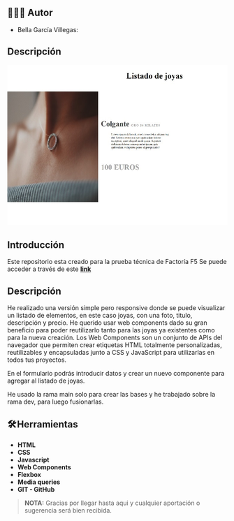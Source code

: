 

## 👩🏻‍💻 Autor

- Bella García Villegas: 

##  Descripción

![web](/img/web.jpg)

## Introducción

Este repositorio esta creado para la prueba técnica de Factoría F5
Se puede acceder a través de este **[link](https://bella-forof.github.io/prueba_tecnicaF5//)**



##  Descripción

He realizado una versión simple pero responsive donde se puede visualizar un listado de elementos, en este caso joyas, con una foto, titulo, descripción y precio. He querido usar web components dado su gran beneficio para poder reutilizarlo tanto para las joyas ya existentes como para la nueva creación. Los Web Components son un conjunto de APIs del navegador que permiten crear etiquetas HTML totalmente personalizadas, reutilizables y encapsuladas junto a CSS y JavaScript para utilizarlas en todos tus proyectos. 

En el formulario podrás introducir datos y crear un nuevo componente para agregar al listado de joyas. 

He usado la rama main solo para crear las bases y he trabajado sobre la rama dev, para luego fusionarlas. 

## 🛠️ Herramientas


- **HTML** 
- **CSS**
- **Javascript**
- **Web Components**
- **Flexbox**
- **Media queries**
- **GIT - GitHub**



> **NOTA:** Gracias por llegar hasta aqui y cualquier aportación o sugerencia será bien recibida.
